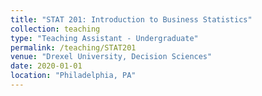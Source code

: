 ```yaml
---
title: "STAT 201: Introduction to Business Statistics"
collection: teaching
type: "Teaching Assistant - Undergraduate"
permalink: /teaching/STAT201
venue: "Drexel University, Decision Sciences"
date: 2020-01-01
location: "Philadelphia, PA"
---
```

